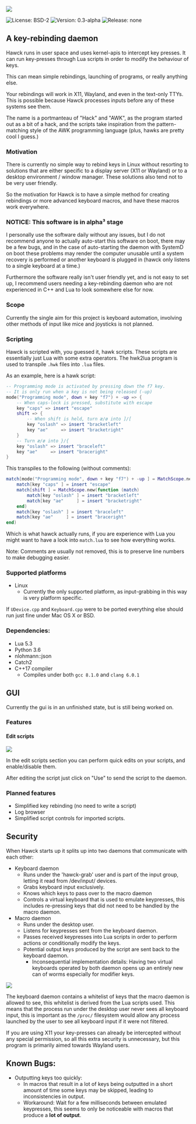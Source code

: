 <img src="./images/hawck_text_logo.png"/>

![License: BSD-2](https://img.shields.io/badge/license-BSD--2-brightgreen.svg)
![Version: 0.3-alpha](https://img.shields.io/badge/version-0.3--alpha-red.svg)
![Release: none](https://img.shields.io/badge/release-none-red.svg)

## A key-rebinding daemon

Hawck runs in user space and uses kernel-apis to intercept key presses. It can
run key-presses through Lua scripts in order to modify the behaviour of keys.

This can mean simple rebindings, launching of programs, or really anything else.

Your rebindings will work in X11, Wayland, and even in the text-only TTYs.
This is possible because Hawck processes inputs before any of these systems
see them.

The name is a portmanteau of "Hack" and "AWK", as the program started out as a
bit of a hack, and the scripts take inspiration from the pattern-matching style
of the AWK programming language (plus, hawks are pretty cool I guess.)

### Motivation

There is currently no simple way to rebind keys in Linux without resorting
to solutions that are either specific to a display server (X11 or Wayland)
or to a desktop environment / window manager. These solutions also tend
not to be very user friendly.

So the motivation for Hawck is to have a simple method for creating
rebindings or more advanced keyboard macros, and have these macros work
everywhere.

### NOTICE: This software is in alpha³ stage

I personally use the software daily without any issues, but I do not recommend
anyone to actually auto-start this software on boot, there may be a few bugs,
and in the case of auto-starting the daemon with SystemD on boot these problems
may render the computer unusable until a system recovery is performed or another
keyboard is plugged in (hawck only listens to a single keyboard at a time.)

Furthermore the software really isn't user friendly yet, and is not easy to set
up, I recommend users needing a key-rebinding daemon who are not experienced in
C++ and Lua to look somewhere else for now.

### Scope

Currently the single aim for this project is keyboard automation, involving
other methods of input like mice and joysticks is not planned.

### Scripting

Hawck is scripted with, you guessed it, hawk scripts. These scripts are
essentially just Lua with some extra operators. The hwk2lua program is
used to transpile `.hwk` files into `.lua` files.

As an example, here is a hawk script:

```lua
-- Programming mode is activated by pressing down the f7 key.
-- It is only run when a key is not being released (-up)
mode("Programming mode", down + key "f7") + -up => {
    -- When caps-lock is pressed, substitute with escape
    key "caps" => insert "escape"
    shift => {
        -- When shift is held, turn æ/ø into ]/[
        key "oslash" => insert "bracketleft"
        key "ae"     => insert "bracketright"
    }
    -- Turn æ/ø into }/{
    key "oslash" => insert "braceleft"
    key "ae"     => insert "braceright"
}
```

This transpiles to the following (without comments):

```lua
match[mode("Programming mode", down + key "f7") + -up ] = MatchScope.new(function (match)
    match[key "caps" ] = insert "escape"
    match[shift ] = MatchScope.new(function (match)
        match[key "oslash" ] = insert "bracketleft"
        match[key "ae"     ] = insert "bracketright"
    end)
    match[key "oslash" ] = insert "braceleft"
    match[key "ae"     ] = insert "braceright"
end)
```

Which is what hawck actually runs, if you are experience with Lua
you might want to have a look into `match.lua` to see how
everything works.

Note: Comments are usually not removed, this is to preserve
line numbers to make debugging easier.


### Supported platforms

- Linux
  - Currently the only supported platform, as input-grabbing in this
    way is very platform specific.
    
If `UDevice.cpp` and `Keyboard.cpp` were to be ported everything
else should run just fine under Mac OS X or BSD.

### Dependencies:

- Lua 5.3
- Python 3.6
- nlohmann::json
- Catch2
- C++17 compiler
  - Compiles under both `gcc 8.1.0` and `clang 6.0.1`

## GUI

Currently the gui is in an unfinished state, but is still
being worked on.

### Features

#### Edit scripts

<img src="./images/hawck_ui_screenshot_edit_scripts.png"/>

In the edit scripts section you can perform quick edits
on your scripts, and enable/disable them.

After editing the script just click on "Use" to send
the script to the daemon.

### Planned features
- Simplified key rebinding (no need to write a script)
- Log browser
- Simplified script controls for imported scripts.

## Security

When Hawck starts up it splits up into two daemons that communicate with
each other:

- Keyboard daemon
  - Runs under the 'hawck-grab' user and is part of the input group,
    letting it read from /dev/input/ devices.
  - Grabs keyboard input exclusively.
  - Knows which keys to pass over to the macro daemon
  - Controls a virtual keyboard that is used to emulate
    keypresses, this includes re-pressing keys that did
    not need to be handled by the macro daemon.
- Macro daemon
  - Runs under the desktop user.
  - Listens for keypresses sent from the keyboard daemon.
  - Passes received keypresses into Lua scripts in order to
    perform actions or conditionally modify the keys.
  - Potential output keys produced by the script are sent
    back to the keyboard daemon.
    - Inconsequential implementation details: Having two virtual
      keyboards operated by both daemon opens up an entirely new
      can of worms especially for modifier keys.
      
<img src="./images/arch.svg"/>
  
The keyboard daemon contains a whitelist of keys that the macro daemon
is allowed to see, this whitelist is derived from the Lua scripts used.
This means that the process run under the desktop user never sees all
keyboard input, this is important as the `/proc/` filesystem would
allow any process launched by the user to see all keyboard input if
it were not filtered.

If you are using X11 your key-presses can already be intercepted without any
special permission, so all this extra security is unnecessary, but this program
is primarily aimed towards Wayland users.

## Known Bugs:

- Outputting keys too quickly:
  - In macros that result in a lot of keys being outputted in
    a short amount of time some keys may be skipped, leading
    to inconsistencies in output.
  - Workaround: Wait for a few milliseconds between emulated keypresses,
    this seems to only be noticeable with macros that produce
    a **lot of output**.

